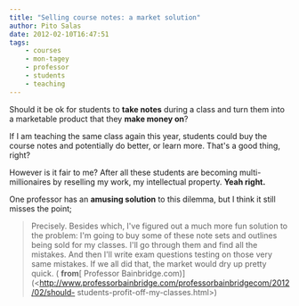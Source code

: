 ```yaml
---
title: "Selling course notes: a market solution"
author: Pito Salas
date: 2012-02-10T16:47:51
tags:
    - courses
    - mon-tagey
    - professor
    - students
    - teaching
---
```




Should it be ok for students to **take notes** during a class and turn them
into a marketable product that they **make money on**?

If I am teaching the same class again this year, students could buy the course
notes and potentially do better, or learn more. That's a good thing, right?

However is it fair to me? After all these students are becoming multi-
millionaires by reselling my work, my intellectual property. **Yeah right.**

One professor has an **amusing solution** to this dilemma, but I think it
still misses the point;

> Precisely. Besides which, I've figured out a much more fun solution to the
> problem: I'm going to buy some of these note sets and outlines being sold
> for my classes. I'll go through them and find all the mistakes. And then
> I'll write exam questions testing on those very same mistakes. If we all did
> that, the market would dry up pretty quick. ( **from**[ Professor
> Bainbridge.com)](<http://www.professorbainbridge.com/professorbainbridgecom/2012/02/should-
> students-profit-off-my-classes.html>)


